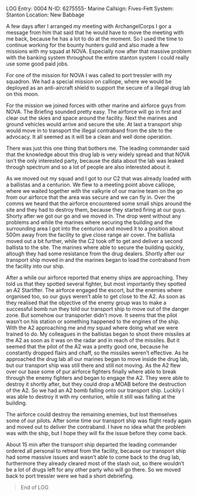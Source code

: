 LOG Entry: 0004
N-ID: 6275555- Marine
Callsign: Fives-Fett
System: Stanton
Location: New Babbage

  

A few days after I arranged my meeting with ArchangelCorps I gor a message from him that said that he would have to move the meeting with me back, because he has a lot to do at the moment. So I used the time to continue working for the bounty hunters guild and also made a few missions with my squad at NOVA. Especially now after that massive problem with the banking system throughout the entire stanton system I could really use some good paid jobs.

  

For one of the mission for NOVA I was called to port tressler with my squadron. We had a special mission on calliope, where we would be deployed as an anti-aircraft shield to support the secure of a illegal drug lab on this moon.

For the mission we joined forces with other marine and airforce guys from NOVA. The Briefing sounded pretty easy. The airforce will go in first and clear out the skies and space around the facility. Next the marines and ground vehicles would arrive and secure the site. At last a transport ship would move in to transport the illegal contraband from the site to the advocacy. It all seemed as it will be a clean and well done operation.

There was just this one thing that bothers me. The leading commander said that the knowledge about this drug lab is very widely spread and that NOVA isn’t the only interested party, because the data about the lab was leaked through spectrum and so a lot of people are also interested about it.

  

As we moved out my squad and I got to our C2 that was already loaded with a ballistas and a centurion. We flew to a meeting point above calliope, where we waited together with the valkyrie of our marine team on the go from our airforce that the area was secure and we can fly in. Over the comms we heard that the airforce encountered some small ships around the site and they had to destroy them, because they started firing at our guys. Shorty after we got our go and we moved in. The drop went without any problems and while the marines where securing the building and the surrounding area I got into the centurion and moved it to a position about 500m away from the facility to give close range air cover. The ballista moved out a bit further, while the C2 took off to get and deliver a second ballista to the site. The marines where able to secure the building quickly, altough they had some resistance from the drug dealers. Shortly after our transport ship moved in and the marines began to load the contraband from the facility into our ship.

After a while our airforce reported that enemy ships are approaching. They told us that they spotted several fighter, but most importantly they spotted an A2 Starlifter. The airforce engaged the escort, but the enemies where organised too, so our guys weren’t able to get close to the A2. As soon as they realised that the objective of the enemy group was to make a successful bomb run they told our transport ship to move out of the danger zone. But somehow our transporter didn’t move. It seems that the pilot wasn’t on his station or something happened to the engines of the ship. With the A2 approaching me and my squad where doing what we were trained to do. My colleagues in the ballistas began to shoot there missiles at the A2 as soon as it was on the radar and in reach of the missiles. But it seemed that the pilot of the A2 was a pretty good one, because he constantly dropped flairs and chaff, so the missiles weren’t effective. As he approached the drug lab all our marines began to move inside the drug lab, but our transport ship was still there and still not moving. As the A2 flew over our base some of pur airforce fighters finally where able to break through the enemy fighters and began to engage the A2. They were able to destroy it shortly after, but they could drop a MOAB before the destruction of the A2. So we had an A2 bomb falling onto our transport ship. Luckily I was able to destroy it with my centurion, while it still was falling at the building.

The airforce could destroy the remaining enemies, but lost themselves some of our pilots. After some time our transport ship was flight ready again and moved out to deliver the contraband. I have no idea what the problem was with the ship, but I hope they will fix the issue before they come back.

About 15 min after the transport ship departed the leading commander ordered all personal to retreat from the facility, because our transport ship had some massive issues and wasn’t able to come back to the drug lab, furthermore they already cleared most of the stash out, so there wouldn’t be a lot of drugs left for any other party who will go there. So we moved back to port tressler were we had a short debriefing.

  

> End of LOG
